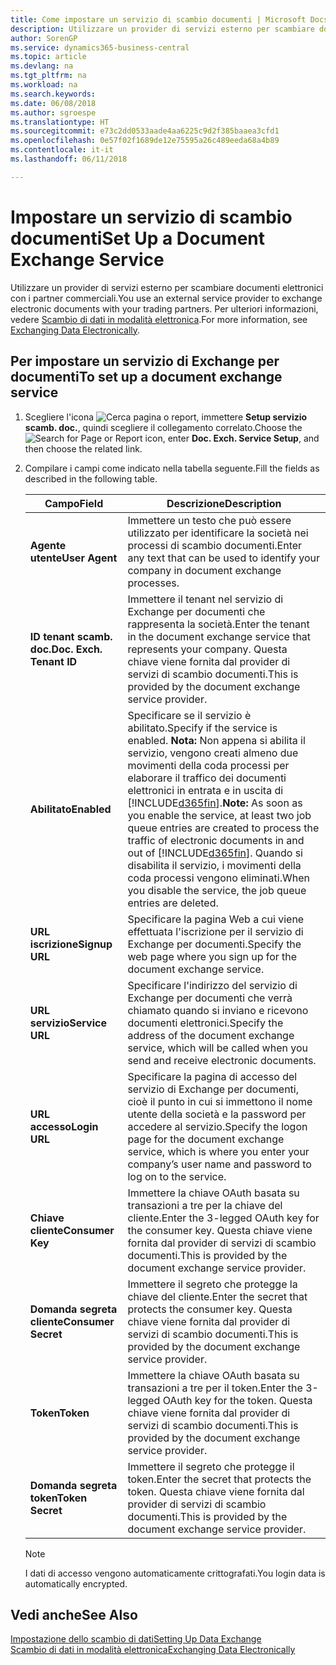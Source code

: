 ```yaml
---
title: Come impostare un servizio di scambio documenti | Microsoft Docs
description: Utilizzare un provider di servizi esterno per scambiare documenti elettronici con i partner commerciali.
author: SorenGP
ms.service: dynamics365-business-central
ms.topic: article
ms.devlang: na
ms.tgt_pltfrm: na
ms.workload: na
ms.search.keywords: 
ms.date: 06/08/2018
ms.author: sgroespe
ms.translationtype: HT
ms.sourcegitcommit: e73c2dd0533aade4aa6225c9d2f385baaea3cfd1
ms.openlocfilehash: 0e57f02f1689de12e75595a26c489eeda68a4b89
ms.contentlocale: it-it
ms.lasthandoff: 06/11/2018

---
```

# <a name="set-up-a-document-exchange-service"></a><span data-ttu-id="d9dd2-103">Impostare un servizio di scambio documenti</span><span class="sxs-lookup"><span data-stu-id="d9dd2-103">Set Up a Document Exchange Service</span></span>
<span data-ttu-id="d9dd2-104">Utilizzare un provider di servizi esterno per scambiare documenti elettronici con i partner commerciali.</span><span class="sxs-lookup"><span data-stu-id="d9dd2-104">You use an external service provider to exchange electronic documents with your trading partners.</span></span> <span data-ttu-id="d9dd2-105">Per ulteriori informazioni, vedere [Scambio di dati in modalità elettronica](across-data-exchange.md).</span><span class="sxs-lookup"><span data-stu-id="d9dd2-105">For more information, see [Exchanging Data Electronically](across-data-exchange.md).</span></span>  

## <a name="to-set-up-a-document-exchange-service"></a><span data-ttu-id="d9dd2-106">Per impostare un servizio di Exchange per documenti</span><span class="sxs-lookup"><span data-stu-id="d9dd2-106">To set up a document exchange service</span></span>  
1. <span data-ttu-id="d9dd2-107">Scegliere l'icona ![Cerca pagina o report](media/ui-search/search_small.png "icona Cerca pagina o report"), immettere **Setup servizio scamb. doc.**, quindi scegliere il collegamento correlato.</span><span class="sxs-lookup"><span data-stu-id="d9dd2-107">Choose the ![Search for Page or Report](media/ui-search/search_small.png "Search for Page or Report icon") icon, enter **Doc. Exch. Service Setup**, and then choose the related link.</span></span>  
2. <span data-ttu-id="d9dd2-108">Compilare i campi come indicato nella tabella seguente.</span><span class="sxs-lookup"><span data-stu-id="d9dd2-108">Fill the fields as described in the following table.</span></span>  

    |<span data-ttu-id="d9dd2-109">Campo</span><span class="sxs-lookup"><span data-stu-id="d9dd2-109">Field</span></span>|<span data-ttu-id="d9dd2-110">Descrizione</span><span class="sxs-lookup"><span data-stu-id="d9dd2-110">Description</span></span>|  
    |---------------------------------|---------------------------------------|  
    |<span data-ttu-id="d9dd2-111">**Agente utente**</span><span class="sxs-lookup"><span data-stu-id="d9dd2-111">**User Agent**</span></span>|<span data-ttu-id="d9dd2-112">Immettere un testo che può essere utilizzato per identificare la società nei processi di scambio documenti.</span><span class="sxs-lookup"><span data-stu-id="d9dd2-112">Enter any text that can be used to identify your company in document exchange processes.</span></span>|  
    |<span data-ttu-id="d9dd2-113">**ID tenant scamb. doc.**</span><span class="sxs-lookup"><span data-stu-id="d9dd2-113">**Doc. Exch. Tenant ID**</span></span>|<span data-ttu-id="d9dd2-114">Immettere il tenant nel servizio di Exchange per documenti che rappresenta la società.</span><span class="sxs-lookup"><span data-stu-id="d9dd2-114">Enter the tenant in the document exchange service that represents your company.</span></span> <span data-ttu-id="d9dd2-115">Questa chiave viene fornita dal provider di servizi di scambio documenti.</span><span class="sxs-lookup"><span data-stu-id="d9dd2-115">This is provided by the document exchange service provider.</span></span>|  
    |<span data-ttu-id="d9dd2-116">**Abilitato**</span><span class="sxs-lookup"><span data-stu-id="d9dd2-116">**Enabled**</span></span>|<span data-ttu-id="d9dd2-117">Specificare se il servizio è abilitato.</span><span class="sxs-lookup"><span data-stu-id="d9dd2-117">Specify if the service is enabled.</span></span> <span data-ttu-id="d9dd2-118">**Nota:** Non appena si abilita il servizio, vengono creati almeno due movimenti della coda processi per elaborare il traffico dei documenti elettronici in entrata e in uscita di [!INCLUDE[d365fin](includes/d365fin_md.md)].</span><span class="sxs-lookup"><span data-stu-id="d9dd2-118">**Note:**  As soon as you enable the service, at least two job queue entries are created to process the traffic of electronic documents in and out of [!INCLUDE[d365fin](includes/d365fin_md.md)].</span></span> <span data-ttu-id="d9dd2-119">Quando si disabilita il servizio, i movimenti della coda processi vengono eliminati.</span><span class="sxs-lookup"><span data-stu-id="d9dd2-119">When you disable the service, the job queue entries are deleted.</span></span>|  
    |<span data-ttu-id="d9dd2-120">**URL iscrizione**</span><span class="sxs-lookup"><span data-stu-id="d9dd2-120">**Signup URL**</span></span>|<span data-ttu-id="d9dd2-121">Specificare la pagina Web a cui viene effettuata l'iscrizione per il servizio di Exchange per documenti.</span><span class="sxs-lookup"><span data-stu-id="d9dd2-121">Specify the web page where you sign up for the document exchange service.</span></span>|  
    |<span data-ttu-id="d9dd2-122">**URL servizio**</span><span class="sxs-lookup"><span data-stu-id="d9dd2-122">**Service URL**</span></span>|<span data-ttu-id="d9dd2-123">Specificare l'indirizzo del servizio di Exchange per documenti che verrà chiamato quando si inviano e ricevono documenti elettronici.</span><span class="sxs-lookup"><span data-stu-id="d9dd2-123">Specify the address of the document exchange service, which will be called when you send and receive electronic documents.</span></span>|  
    |<span data-ttu-id="d9dd2-124">**URL accesso**</span><span class="sxs-lookup"><span data-stu-id="d9dd2-124">**Login URL**</span></span>|<span data-ttu-id="d9dd2-125">Specificare la pagina di accesso del servizio di Exchange per documenti, cioè il punto in cui si immettono il nome utente della società e la password per accedere al servizio.</span><span class="sxs-lookup"><span data-stu-id="d9dd2-125">Specify the logon page for the document exchange service, which is where you enter your company’s user name and password to log on to the service.</span></span>|  
    |<span data-ttu-id="d9dd2-126">**Chiave cliente**</span><span class="sxs-lookup"><span data-stu-id="d9dd2-126">**Consumer Key**</span></span>|<span data-ttu-id="d9dd2-127">Immettere la chiave OAuth basata su transazioni a tre per la chiave del cliente.</span><span class="sxs-lookup"><span data-stu-id="d9dd2-127">Enter the 3-legged OAuth key for the consumer key.</span></span> <span data-ttu-id="d9dd2-128">Questa chiave viene fornita dal provider di servizi di scambio documenti.</span><span class="sxs-lookup"><span data-stu-id="d9dd2-128">This is provided by the document exchange service provider.</span></span>|  
    |<span data-ttu-id="d9dd2-129">**Domanda segreta cliente**</span><span class="sxs-lookup"><span data-stu-id="d9dd2-129">**Consumer Secret**</span></span>|<span data-ttu-id="d9dd2-130">Immettere il segreto che protegge la chiave del cliente.</span><span class="sxs-lookup"><span data-stu-id="d9dd2-130">Enter the secret that protects the consumer key.</span></span> <span data-ttu-id="d9dd2-131">Questa chiave viene fornita dal provider di servizi di scambio documenti.</span><span class="sxs-lookup"><span data-stu-id="d9dd2-131">This is provided by the document exchange service provider.</span></span>|  
    |<span data-ttu-id="d9dd2-132">**Token**</span><span class="sxs-lookup"><span data-stu-id="d9dd2-132">**Token**</span></span>|<span data-ttu-id="d9dd2-133">Immettere la chiave OAuth basata su transazioni a tre per il token.</span><span class="sxs-lookup"><span data-stu-id="d9dd2-133">Enter the 3-legged OAuth key for the token.</span></span> <span data-ttu-id="d9dd2-134">Questa chiave viene fornita dal provider di servizi di scambio documenti.</span><span class="sxs-lookup"><span data-stu-id="d9dd2-134">This is provided by the document exchange service provider.</span></span>|  
    |<span data-ttu-id="d9dd2-135">**Domanda segreta token**</span><span class="sxs-lookup"><span data-stu-id="d9dd2-135">**Token Secret**</span></span>|<span data-ttu-id="d9dd2-136">Immettere il segreto che protegge il token.</span><span class="sxs-lookup"><span data-stu-id="d9dd2-136">Enter the secret that protects the token.</span></span> <span data-ttu-id="d9dd2-137">Questa chiave viene fornita dal provider di servizi di scambio documenti.</span><span class="sxs-lookup"><span data-stu-id="d9dd2-137">This is provided by the document exchange service provider.</span></span>|  

    > [!NOTE]  
    > <span data-ttu-id="d9dd2-138">I dati di accesso vengono automaticamente crittografati.</span><span class="sxs-lookup"><span data-stu-id="d9dd2-138">You login data is automatically encrypted.</span></span>

## <a name="see-also"></a><span data-ttu-id="d9dd2-139">Vedi anche</span><span class="sxs-lookup"><span data-stu-id="d9dd2-139">See Also</span></span>  
[<span data-ttu-id="d9dd2-140">Impostazione dello scambio di dati</span><span class="sxs-lookup"><span data-stu-id="d9dd2-140">Setting Up Data Exchange</span></span>](across-set-up-data-exchange.md)  
[<span data-ttu-id="d9dd2-141">Scambio di dati in modalità elettronica</span><span class="sxs-lookup"><span data-stu-id="d9dd2-141">Exchanging Data Electronically</span></span>](across-data-exchange.md)

